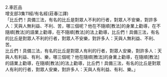 2.車匠品  
增支部3集11經/有名經(莊春江譯)  
「比丘們！具備三法，有名的比丘是對眾人不利的行者，對眾人不安樂，對許多人：天與人無利益、不利、苦，哪三個呢？他在不隨順[教法]的身業上勸導，在不隨順[教法]的語業上勸導，在不隨順[教法]的法上勸導，比丘們！具備三法，有名的比丘是對眾人不利的行者，對眾人不安樂，對許多人：天與人無利益、不利、苦。  
比丘們！具備三法，有名的比丘是對眾人有利的行者，對眾人安樂，對許多人：天與人有利益、有利、樂，哪三個呢？他在隨順[教法]的身業上勸導，在隨順[教法]的語業上勸導，在隨順[教法]的法上勸導，比丘們！具備三法，有名的比丘是對眾人有利的行者，對眾人安樂，對許多人：天與人有利益、有利、樂。」  
  
  
